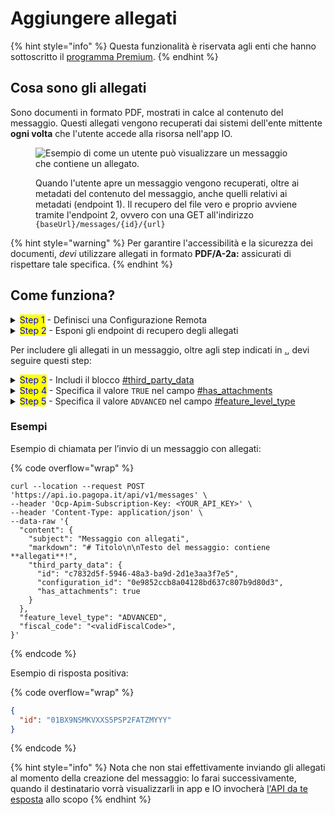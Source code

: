 # Aggiungere allegati

{% hint style="info" %}
Questa funzionalità è riservata agli enti che hanno sottoscritto il [programma Premium](../../abilitazioni/funzionalita-premium.md).
{% endhint %}

## Cosa sono gli allegati

Sono documenti in formato PDF, mostrati in calce al contenuto del messaggio. Questi allegati vengono recuperati dai sistemi dell'ente mittente **ogni volta** che l'utente accede alla risorsa nell'app IO.

<figure><img src="../../.gitbook/assets/Allegati.png" alt="Esempio di come un utente può visualizzare un messaggio che contiene un allegato."><figcaption><p>Quando l'utente apre un messaggio vengono recuperati, oltre ai metadati del contenuto del messaggio, anche quelli relativi ai metadati (endpoint 1). Il recupero del file vero e proprio avviene tramite l'endpoint 2, ovvero con una GET all'indirizzo <code>{baseUrl}/messages/{id}/{url}</code></p></figcaption></figure>

{% hint style="warning" %}
Per garantire l'accessibilità e la sicurezza dei documenti, _devi_ utilizzare allegati in formato **PDF/A-2a:** assicurati di rispettare tale specifica.
{% endhint %}

## Come funziona?

<details>

<summary><mark style="color:blue;">Step 1</mark> - Definisci una Configurazione Remota</summary>

Per permettere a IO di conoscere i tuoi sistemi dedicati agli allegati, **devi definire almeno una** [**Configurazione Remota**](../../setup-iniziale/configurazione-remota.md), che indicherai successivamente in [fase di invio di ciascun messaggio](inviare-un-messaggio-a-contenuto-remoto.md).

</details>

<details>

<summary><mark style="color:blue;">Step 2</mark> - Esponi gli endpoint di recupero degli allegati</summary>

Per permettere a IO di recuperare il contenuto di un messaggio e dei suoi allegati, **devi mettere a disposizione un&#x20;**_**REST web service**_ conforme alla [relativa OpenAPI](https://editor.swagger.io/?url=https://raw.githubusercontent.com/pagopa/io-backend/master/openapi/consumed/api_remote_content.yaml).

Per maggiori informazioni, leggi le [openapi-endpoint-di-recupero-dei-contenuti-remotizzati.md](../../api-e-specifiche/openapi-endpoint-di-recupero-dei-contenuti-remotizzati.md "mention").

</details>

Per includere gli allegati in un messaggio, oltre agli step indicati in [.](./ "mention"), devi seguire questi step:

<details>

<summary><mark style="color:blue;">Step 3</mark> - Includi il blocco <a data-mention href="../../api-e-specifiche/api-messaggi/submit-a-message-passing-the-user-fiscal_code-in-the-request-body.md#third_party_data">#third_party_data</a></summary>

Includi il blocco [#third\_party\_data](../../api-e-specifiche/api-messaggi/submit-a-message-passing-the-user-fiscal_code-in-the-request-body.md#third_party_data "mention") specificando la [configurazione-remota.md](../../setup-iniziale/configurazione-remota.md "mention") di riferimento e l'`id` di correlazione remota, che IO ti restituirà quando ti chiederà i metadati e, successivamente, i byte degli allegati al particolare messaggio che stai inviando.

</details>

<details>

<summary><mark style="color:blue;">Step 4</mark> - Specifica il valore <code>TRUE</code> nel campo <a data-mention href="../../api-e-specifiche/api-messaggi/submit-a-message-passing-the-user-fiscal_code-in-the-request-body.md#has_attachments">#has_attachments</a> </summary>

Specifica il valore `true` nel campo [#has\_attachments](../../api-e-specifiche/api-messaggi/submit-a-message-passing-the-user-fiscal_code-in-the-request-body.md#has_attachments "mention") presente nel blocco [#third\_party\_data](../../api-e-specifiche/api-messaggi/submit-a-message-passing-the-user-fiscal_code-in-the-request-body.md#third_party_data "mention").

</details>

<details>

<summary><mark style="color:blue;">Step 5</mark> - Specifica il valore <code>ADVANCED</code> nel campo <a data-mention href="../../api-e-specifiche/api-messaggi/submit-a-message-passing-the-user-fiscal_code-in-the-request-body.md#feature_level_type">#feature_level_type</a> </summary>

Specifica il valore `ADVANCED` nel campo [#feature\_level\_type](../../api-e-specifiche/api-messaggi/submit-a-message-passing-the-user-fiscal_code-in-the-request-body.md#feature_level_type "mention") presente nella request.

</details>

### Esempi

Esempio di chiamata per l’invio di un messaggio con allegati:

{% code overflow="wrap" %}
```shell
curl --location --request POST 'https://api.io.pagopa.it/api/v1/messages' \
--header 'Ocp-Apim-Subscription-Key: <YOUR_API_KEY>' \
--header 'Content-Type: application/json' \
--data-raw '{
  "content": {
    "subject": "Messaggio con allegati",
    "markdown": "# Titolo\n\nTesto del messaggio: contiene **allegati**!",
    "third_party_data": {
      "id": "c7832d5f-5946-48a3-ba9d-2d1e3aa3f7e5", 
      "configuration_id": "0e9852ccb8a04128bd637c807b9d80d3",
      "has_attachments": true
    }
  },
  "feature_level_type": "ADVANCED",
  "fiscal_code": "<validFiscalCode>",
}'
```
{% endcode %}

Esempio di risposta positiva:

{% code overflow="wrap" %}
```json
{
  "id": "01BX9NSMKVXXS5PSP2FATZMYYY"
}
```
{% endcode %}

{% hint style="info" %}
Nota che non stai effettivamente inviando gli allegati al momento della creazione del messaggio: lo farai successivamente, quando il destinatario vorrà visualizzarli in app e IO invocherà [l'API da te esposta](../../api-e-specifiche/openapi-endpoint-di-recupero-dei-contenuti-remotizzati.md#endpoint-di-recupero-dei-byte-del-singolo-allegato) allo scopo
{% endhint %}
